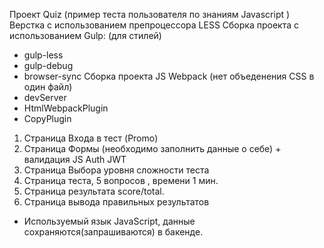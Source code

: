 Проект Quiz (пример теста пользователя по знаниям Javascript )
Верстка с использованием препроцессора LESS
Сборка проекта с использованием Gulp: (для стилей)
- gulp-less
- gulp-debug
- browser-sync
Сборка проекта JS Webpack (нет объеденения CSS в один файл)
- devServer
- HtmlWebpackPlugin
- CopyPlugin
1. Страница Входа в тест (Promo)
2. Страница Формы (необходимо заполнить данные о себе) + валидация JS Auth JWT 
3. Страница Выбора уровня сложности теста
4. Страница теста, 5 вопросов , времени 1 мин.
5. Страница результата score/total.
6. Страница вывода правильных результатов

- Используемый язык JavaScript, данные сохраняются(запрашиваются) в бакенде.

